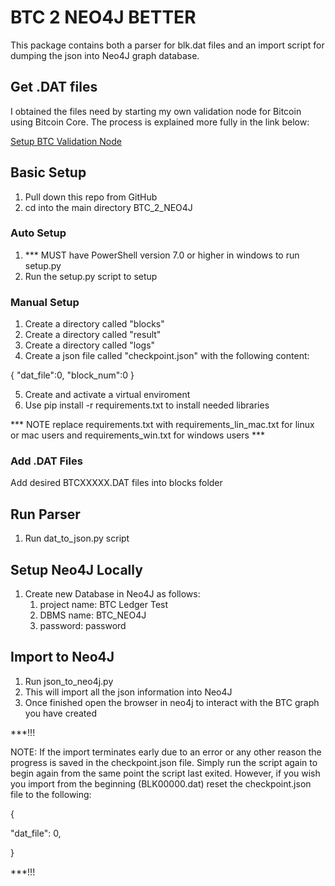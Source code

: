 # BTC 2 NEO4J BETTER

This package contains both a parser for blk.dat files and an import script for dumping the json into Neo4J graph database.

## Get .DAT files

I obtained the files need by starting my own validation node for Bitcoin using Bitcoin Core. The process is explained more fully in the link below:

[Setup BTC Validation Node](https://link-url-here.org)

## Basic Setup

1. Pull down this repo from GitHub
2. cd into the main directory BTC_2_NEO4J

### Auto Setup

1. *** MUST have PowerShell version 7.0 or higher in windows to run setup.py
2. Run the setup.py script to setup

### Manual Setup

1. Create a directory called "blocks"
2. Create a directory called "result"
3. Create a directory called "logs"
4. Create a json file called "checkpoint.json" with the following content:

{
    "dat_file":0,
    "block_num":0
}

5. Create and activate a virtual enviroment
6. Use pip install -r requirements.txt to install needed libraries

*** NOTE replace requirements.txt with requirements_lin_mac.txt for linux or mac users and requirements_win.txt for windows users ***

### Add .DAT Files

Add desired BTCXXXXX.DAT files into blocks folder

## Run Parser

1. Run dat_to_json.py script

## Setup Neo4J Locally

1. Create new Database in Neo4J as follows:
   1. project name: BTC Ledger Test
   2. DBMS name: BTC_NEO4J
   3. password: password

## Import to Neo4J

1. Run json_to_neo4j.py
2. This will import all the json information into Neo4J
3. Once finished open the browser in neo4j to interact with the BTC graph you have created

***!!!

NOTE: If the import terminates early due to an error or any other reason the progress is saved in the checkpoint.json file. Simply run the script again to begin again from the same point the script last exited. However, if you wish you import from the beginning (BLK00000.dat) reset the checkpoint.json file to the following:

{

"dat_file": 0,

}

***!!!

